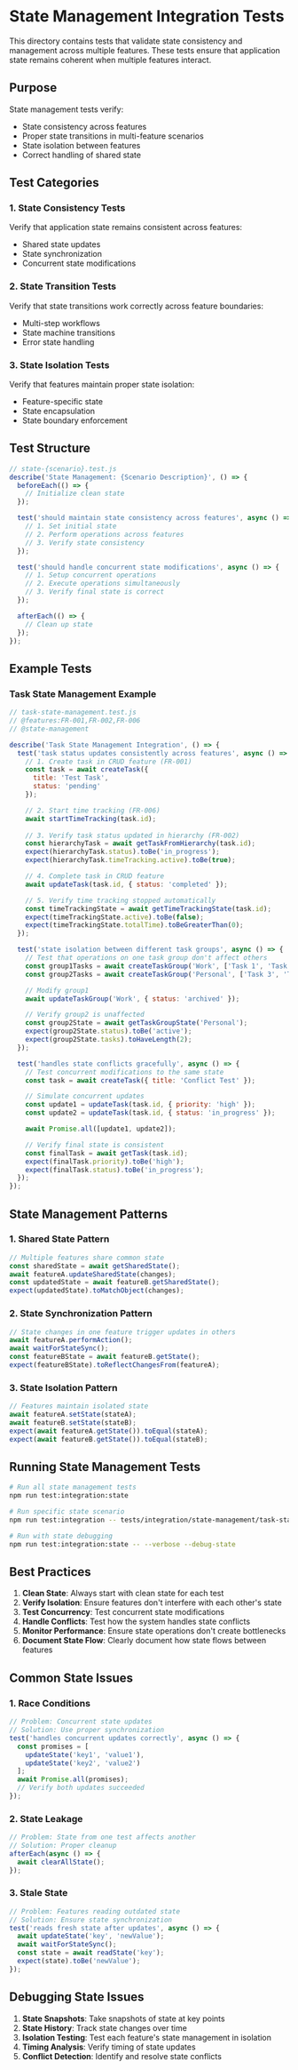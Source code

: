 # State Management Integration Tests

This directory contains tests that validate state consistency and management across multiple features. These tests ensure that application state remains coherent when multiple features interact.

## Purpose

State management tests verify:
- State consistency across features
- Proper state transitions in multi-feature scenarios
- State isolation between features
- Correct handling of shared state

## Test Categories

### 1. State Consistency Tests
Verify that application state remains consistent across features:
- Shared state updates
- State synchronization
- Concurrent state modifications

### 2. State Transition Tests
Verify that state transitions work correctly across feature boundaries:
- Multi-step workflows
- State machine transitions
- Error state handling

### 3. State Isolation Tests
Verify that features maintain proper state isolation:
- Feature-specific state
- State encapsulation
- State boundary enforcement

## Test Structure

```javascript
// state-{scenario}.test.js
describe('State Management: {Scenario Description}', () => {
  beforeEach(() => {
    // Initialize clean state
  });

  test('should maintain state consistency across features', async () => {
    // 1. Set initial state
    // 2. Perform operations across features
    // 3. Verify state consistency
  });

  test('should handle concurrent state modifications', async () => {
    // 1. Setup concurrent operations
    // 2. Execute operations simultaneously
    // 3. Verify final state is correct
  });

  afterEach(() => {
    // Clean up state
  });
});
```

## Example Tests

### Task State Management Example
```javascript
// task-state-management.test.js
// @features:FR-001,FR-002,FR-006
// @state-management

describe('Task State Management Integration', () => {
  test('task status updates consistently across features', async () => {
    // 1. Create task in CRUD feature (FR-001)
    const task = await createTask({
      title: 'Test Task',
      status: 'pending'
    });

    // 2. Start time tracking (FR-006)
    await startTimeTracking(task.id);
    
    // 3. Verify task status updated in hierarchy (FR-002)
    const hierarchyTask = await getTaskFromHierarchy(task.id);
    expect(hierarchyTask.status).toBe('in_progress');
    expect(hierarchyTask.timeTracking.active).toBe(true);

    // 4. Complete task in CRUD feature
    await updateTask(task.id, { status: 'completed' });

    // 5. Verify time tracking stopped automatically
    const timeTrackingState = await getTimeTrackingState(task.id);
    expect(timeTrackingState.active).toBe(false);
    expect(timeTrackingState.totalTime).toBeGreaterThan(0);
  });

  test('state isolation between different task groups', async () => {
    // Test that operations on one task group don't affect others
    const group1Tasks = await createTaskGroup('Work', ['Task 1', 'Task 2']);
    const group2Tasks = await createTaskGroup('Personal', ['Task 3', 'Task 4']);

    // Modify group1
    await updateTaskGroup('Work', { status: 'archived' });

    // Verify group2 is unaffected
    const group2State = await getTaskGroupState('Personal');
    expect(group2State.status).toBe('active');
    expect(group2State.tasks).toHaveLength(2);
  });

  test('handles state conflicts gracefully', async () => {
    // Test concurrent modifications to the same state
    const task = await createTask({ title: 'Conflict Test' });

    // Simulate concurrent updates
    const update1 = updateTask(task.id, { priority: 'high' });
    const update2 = updateTask(task.id, { status: 'in_progress' });

    await Promise.all([update1, update2]);

    // Verify final state is consistent
    const finalTask = await getTask(task.id);
    expect(finalTask.priority).toBe('high');
    expect(finalTask.status).toBe('in_progress');
  });
});
```

## State Management Patterns

### 1. Shared State Pattern
```javascript
// Multiple features share common state
const sharedState = await getSharedState();
await featureA.updateSharedState(changes);
const updatedState = await featureB.getSharedState();
expect(updatedState).toMatchObject(changes);
```

### 2. State Synchronization Pattern
```javascript
// State changes in one feature trigger updates in others
await featureA.performAction();
await waitForStateSync();
const featureBState = await featureB.getState();
expect(featureBState).toReflectChangesFrom(featureA);
```

### 3. State Isolation Pattern
```javascript
// Features maintain isolated state
await featureA.setState(stateA);
await featureB.setState(stateB);
expect(await featureA.getState()).toEqual(stateA);
expect(await featureB.getState()).toEqual(stateB);
```

## Running State Management Tests

```bash
# Run all state management tests
npm run test:integration:state

# Run specific state scenario
npm run test:integration -- tests/integration/state-management/task-state-management.test.js

# Run with state debugging
npm run test:integration:state -- --verbose --debug-state
```

## Best Practices

1. **Clean State**: Always start with clean state for each test
2. **Verify Isolation**: Ensure features don't interfere with each other's state
3. **Test Concurrency**: Test concurrent state modifications
4. **Handle Conflicts**: Test how the system handles state conflicts
5. **Monitor Performance**: Ensure state operations don't create bottlenecks
6. **Document State Flow**: Clearly document how state flows between features

## Common State Issues

### 1. Race Conditions
```javascript
// Problem: Concurrent state updates
// Solution: Use proper synchronization
test('handles concurrent updates correctly', async () => {
  const promises = [
    updateState('key1', 'value1'),
    updateState('key2', 'value2')
  ];
  await Promise.all(promises);
  // Verify both updates succeeded
});
```

### 2. State Leakage
```javascript
// Problem: State from one test affects another
// Solution: Proper cleanup
afterEach(async () => {
  await clearAllState();
});
```

### 3. Stale State
```javascript
// Problem: Features reading outdated state
// Solution: Ensure state synchronization
test('reads fresh state after updates', async () => {
  await updateState('key', 'newValue');
  await waitForStateSync();
  const state = await readState('key');
  expect(state).toBe('newValue');
});
```

## Debugging State Issues

1. **State Snapshots**: Take snapshots of state at key points
2. **State History**: Track state changes over time
3. **Isolation Testing**: Test each feature's state management in isolation
4. **Timing Analysis**: Verify timing of state updates
5. **Conflict Detection**: Identify and resolve state conflicts